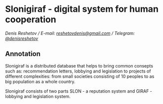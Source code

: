 # Slonigiraf - digital system for human cooperation

_Denis Reshetov / E-mail:_ [_reshetovdenis@gmail.com_](mailto:reshetovdenis@gmail.com) _/ Telegram:_ [_@denisreshetov_](https://t.me/denisreshetov)

## Annotation
Slonigiraf is a distributed database that helps to bring common consepts such as: recommendation letters, lobbying and legislation to projects of different complexities: from small societies consisting of 10 peoples to as big population as a whole country.

Slonigiraf consists of two parts SLON - a reputation system and GIRAF - lobbying and legislation system.